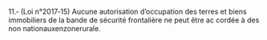 11.‐ (Loi n°2017‐15) Aucune autorisation d’occupation des terres et biens immobiliers de la bande de sécurité frontalière ne peut être ac cordée à des non nationauxenzonerurale.